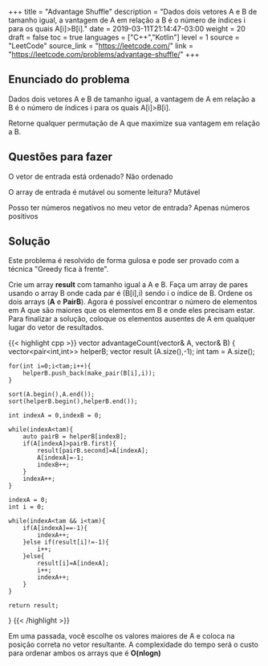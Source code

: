 +++
title = "Advantage Shuffle"
description = "Dados dois vetores A e B de tamanho igual, a vantagem de A em relação a B é o número de índices i para os quais A[i]>B[i]."
date = 2019-03-11T21:14:47-03:00
weight = 20
draft = false
toc = true
languages = ["C++","Kotlin"]
level = 1
source = "LeetCode"
source_link = "https://leetcode.com/"
link = "https://leetcode.com/problems/advantage-shuffle/"
+++
<h2 class="title is-4"> Enunciado do problema </h2>

Dados dois vetores A e B de tamanho igual, a vantagem de A em relação a B é o número de índices i para os quais A[i]>B[i].

Retorne qualquer permutação de A que maximize sua vantagem em relação a B.

<h2 class="title is-4"> Questões para fazer </h2>

O vetor de entrada está ordenado? Não ordenado

O array de entrada é mutável ou somente leitura? Mutável

Posso ter números negativos no meu vetor de entrada? Apenas números positivos

<h2 class="title is-5"> Solução </h2>

Este problema é resolvido de forma gulosa e pode ser provado com a técnica "Greedy fica à frente".

Crie um array **result** com tamanho igual a A e B. Faça um array de pares usando o array B onde cada par é (B[i],i) sendo i o índice de B.
Ordene os dois arrays (**A** e **PairB**). Agora é possível encontrar o número de elementos em A que são maiores que os elementos em B e
onde eles precisam estar. Para finalizar a solução, coloque os elementos ausentes de A em qualquer lugar do vetor de resultados.

{{< highlight cpp >}}
vector<int> advantageCount(vector<int>& A, vector<int>& B) {
    vector<pair<int,int>> helperB;
    vector<int> result (A.size(),-1);
    int tam = A.size();

    for(int i=0;i<tam;i++){
        helperB.push_back(make_pair(B[i],i));
    }

    sort(A.begin(),A.end());
    sort(helperB.begin(),helperB.end());

    int indexA = 0,indexB = 0;

    while(indexA<tam){
        auto pairB = helperB[indexB];
        if(A[indexA]>pairB.first){
            result[pairB.second]=A[indexA];
            A[indexA]=-1;
            indexB++;
        }
        indexA++;
    }

    indexA = 0;
    int i = 0;

    while(indexA<tam && i<tam){
        if(A[indexA]==-1){
            indexA++;
        }else if(result[i]!=-1){
            i++;
        }else{
            result[i]=A[indexA];
            i++;
            indexA++;
        }
    }

    return result;
}
{{< /highlight >}}

Em uma passada, você escolhe os valores maiores de A e coloca na posição correta no vetor resultante.
A complexidade do tempo será o custo para ordenar ambos os arrays que é **O(nlogn)**
